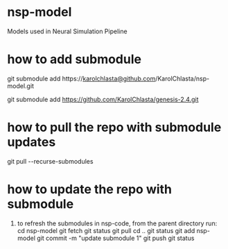 # nsp-model
Models used in Neural Simulation Pipeline
# how to add submodule
git submodule add https://karolchlasta@github.com/KarolChlasta/nsp-model.git

git submodule add https://github.com/KarolChlasta/genesis-2.4.git
# how to pull the repo with submodule updates
git pull --recurse-submodules
# how to update the repo with submodule
1) to refresh the submodules in nsp-code, from the parent directory run:
cd nsp-model
git fetch
git status
git pull
cd ..
git status
git add nsp-model
git commit -m "update submodule 1"
git push
git status
